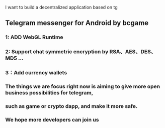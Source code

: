 

I want to build a decentralized application based on tg

## Telegram messenger for Android   by bcgame

### 1: ADD WebGL Runtime
### 2: Support  chat symmetric encryption by RSA、AES、DES、MD5 ...
### 3：Add currency wallets
 
### The things we are focus right now is aiming to give more open business possibilities for telegram, 
 
###  such as game or crypto dapp, and make it more safe.
 
###  We hope more developers can join us
 
